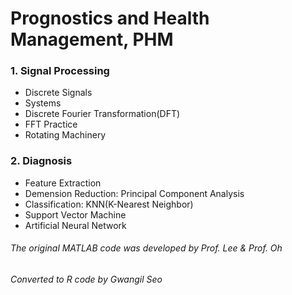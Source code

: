# __Prognostics and Health Management, PHM__

### 1. Signal Processing
- Discrete Signals
- Systems
- Discrete Fourier Transformation(DFT)
- FFT Practice
- Rotating Machinery


### 2. Diagnosis
- Feature Extraction
- Demension Reduction: Principal Component Analysis
- Classification: KNN(K-Nearest Neighbor)
- Support Vector Machine
- Artificial Neural Network


###### The original MATLAB code was developed by Prof. Lee & Prof. Oh
###### Converted to R code by Gwangil Seo